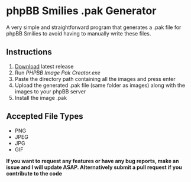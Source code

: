 # phpBB Smilies .pak Generator
A very simple and straightforward program that generates a .pak file for phpBB Smilies to avoid having to manually write these files.

## Instructions
1. [Download](https://github.com/ChalkX/PHPBB-Smilies-Pak-Generator/releases) latest release
2. Run *PHPBB Image Pak Creator.exe*
3. Paste the directory path containing all the images and press enter
4. Upload the generated .pak file (same folder as images) along with the images to your phpBB server
5. Install the image .pak

## Accepted File Types
* PNG
* JPEG
* JPG
* GIF

**If you want to request any features or have any bug reports, make an issue and I will update ASAP. Alternatively submit a pull request if you contribute to the code**
